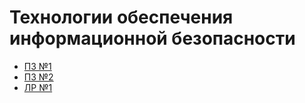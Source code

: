 # Технологии обеспечения информационной безопасности

- [ПЗ №1](./prz-1/)
- [ПЗ №2](./prz-2/)
- [ЛР №1](./lr-1/)